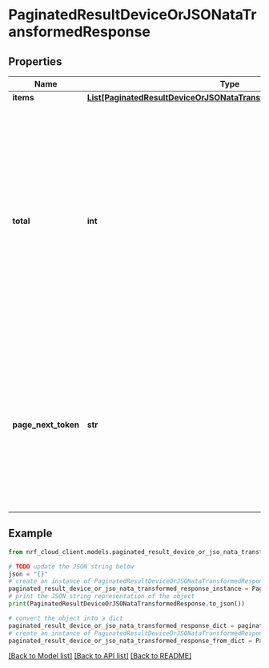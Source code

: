 # PaginatedResultDeviceOrJSONataTransformedResponse


## Properties

Name | Type | Description | Notes
------------ | ------------- | ------------- | -------------
**items** | [**List[PaginatedResultDeviceOrJSONataTransformedResponseItemsInner]**](PaginatedResultDeviceOrJSONataTransformedResponseItemsInner.md) |  | 
**total** | **int** | Reflects the total results returned by the query, which may be less than the total number of items available. If the response contains a &#x60;pageNextToken&#x60; value, you can supply the &#x60;pageNextToken&#x60; in the next request to get more results. The maximum value of &#x60;total&#x60; is the page limit of the request, or ten pages if no page limit is provided. | [optional] 
**page_next_token** | **str** | Token used to retrieve the next page of items in the list. Present in a response only if the total available results exceeds the specified limit on a page. This token does not change between requests. When supplying as a request parameter, use URL-encoding. | [optional] 

## Example

```python
from nrf_cloud_client.models.paginated_result_device_or_jso_nata_transformed_response import PaginatedResultDeviceOrJSONataTransformedResponse

# TODO update the JSON string below
json = "{}"
# create an instance of PaginatedResultDeviceOrJSONataTransformedResponse from a JSON string
paginated_result_device_or_jso_nata_transformed_response_instance = PaginatedResultDeviceOrJSONataTransformedResponse.from_json(json)
# print the JSON string representation of the object
print(PaginatedResultDeviceOrJSONataTransformedResponse.to_json())

# convert the object into a dict
paginated_result_device_or_jso_nata_transformed_response_dict = paginated_result_device_or_jso_nata_transformed_response_instance.to_dict()
# create an instance of PaginatedResultDeviceOrJSONataTransformedResponse from a dict
paginated_result_device_or_jso_nata_transformed_response_from_dict = PaginatedResultDeviceOrJSONataTransformedResponse.from_dict(paginated_result_device_or_jso_nata_transformed_response_dict)
```
[[Back to Model list]](../README.md#documentation-for-models) [[Back to API list]](../README.md#documentation-for-api-endpoints) [[Back to README]](../README.md)


